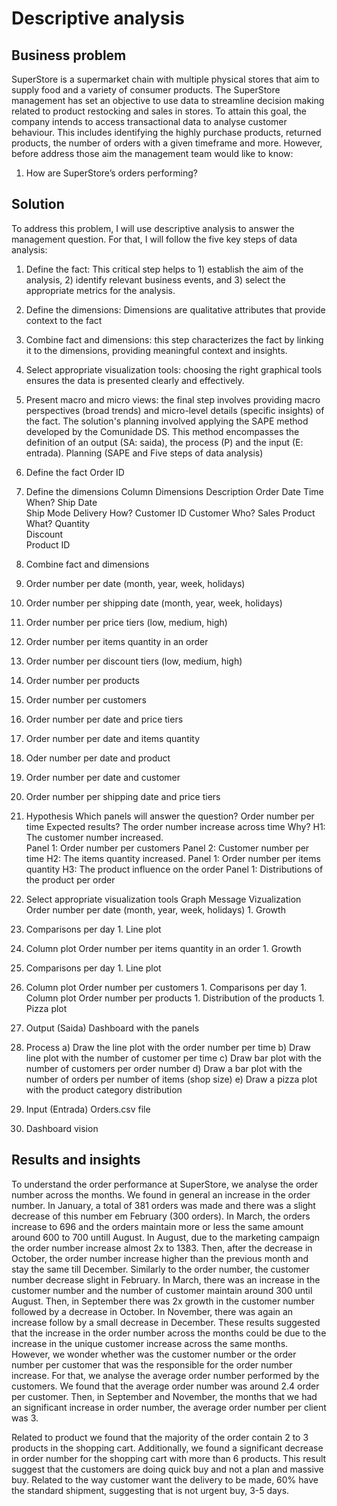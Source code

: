 # Descriptive analysis
## Business problem
SuperStore is a supermarket chain with multiple physical stores that aim to supply food and a variety of consumer products. The SuperStore management has set an objective to use data to streamline decision making related to product restocking and sales in stores. To attain this goal, the company intends to access transactional data to analyse customer behaviour. This includes identifying the highly purchase products, returned products, the number of orders with a given timeframe and more. However, before address those aim the management team would like to know:
1.	How are SuperStore’s orders performing?
   
## Solution
To address this problem, I will use descriptive analysis to answer the management question. For that, I will follow the five key steps of data analysis:
1.	Define the fact: This critical step helps to 1) establish the aim of the analysis, 2) identify relevant business events, and 3) select the appropriate metrics for the analysis.
2.	Define the dimensions: Dimensions are qualitative attributes that provide context to the fact
3.	Combine fact and dimensions: this step characterizes the fact by linking it to the dimensions, providing meaningful context and insights. 
4.	Select appropriate visualization tools: choosing the right graphical tools ensures the data is presented clearly and effectively. 
5.	Present macro and micro views: the final step involves providing macro perspectives (broad trends) and micro-level details (specific insights) of the fact. 
The solution's planning involved applying the SAPE method developed by the Comunidade DS. This method encompasses the definition of an output (SA: saida), the process (P) and the input (E: entrada).
Planning (SAPE and Five steps of data analysis)
1.	Define the fact
Order ID
2.	Define the dimensions
Column	Dimensions	Description
Order Date	Time	When?
Ship Date		
Ship Mode	Delivery	How?
Customer ID	Customer	Who?
Sales	Product	What?
Quantity		
Discount		
Product ID		
3.	Combine fact and dimensions
1.	Order number per date (month, year, week, holidays)
2.	Order number per shipping date (month, year, week, holidays)
3.	Order number per price tiers (low, medium, high)
4.	Order number per items quantity in an order
5.	Order number per discount tiers (low, medium, high)
6.	Order number per products
7.	Order number per customers
8.	Order number per date and price tiers
9.	Order number per date and items quantity
10.	Oder number per date and product
11.	Order number per date and customer
12.	Order number per shipping date and price tiers
4.	Hypothesis
Which panels will answer the question? Order number per time
Expected results? The order number increase across time
Why? 
H1: The customer number increased.  
Panel 1: Order number per customers
Panel 2: Customer number per time
H2: The items quantity increased. 
Panel 1: Order number per items quantity
	H3: The product influence on the order
		Panel 1: Distributions of the product per order
	
5.	Select appropriate visualization tools
Graph	Message	Vizualization
Order number per date (month, year, week, holidays)	1.	Growth
2.	Comparisons per day	1.	Line plot
2.	Column plot
Order number per items quantity in an order	1.	Growth
2.	Comparisons per day	1.	Line plot
2.	Column plot
Order number per customers	1.	Comparisons per day	1.	Column plot
Order number per products	1.	Distribution of the products	1.	Pizza plot
6.	Output (Saida)
Dashboard with the panels

7.	Process
a)	Draw the line plot with the order number per time
b)	Draw line plot with the number of customer per time
c)	Draw bar plot with the number of customers per order number
d)	Draw a bar plot with the number of orders per number of items (shop size)
e)	Draw a pizza plot with the product category distribution
8.	Input (Entrada)
Orders.csv file
9.	Dashboard vision
 
## Results and insights
To understand the order performance at SuperStore, we analyse the order number across the months. We found in general an increase in the order number. In January, a total of 381 orders was made and there was a slight decrease of this number em February (300 orders). In March, the orders increase to 696 and the orders maintain more or less the same amount around 600 to 700 untill August. In August, due to the marketing campaign the order number increase almost 2x to 1383. Then, after the decrease in October, the order number increase higher than the previous month and stay the same till December. Similarly to the order number, the customer number decrease slight in February. In March, there was an increase in the customer number and the number of customer maintain around 300 until August. Then, in September there was 2x growth in the customer number followed by a decrease in October. In November, there was again an increase follow by a small decrease in December. These results suggested that the increase in the order number across the months could be due to the increase in the unique customer increase across the same months. However, we wonder whether was the customer number or the order number per customer that was the responsible for the order number increase. For that, we analyse the average order number performed by the customers. We found that the average order number was around 2.4 order per customer. Then, in September and November, the months that we had an significant increase in order number, the average order number per client was 3. 

Related to product we found that the majority of the order contain 2 to 3 products in the shopping cart. Additionally, we found a significant decrease in order number for the shopping cart with more than 6 products. This result suggest that the customers are doing quick buy and not a plan and massive buy. Related to the way customer want the delivery to be made, 60% have the standard shipment, suggesting that is not urgent buy, 3-5 days. 
